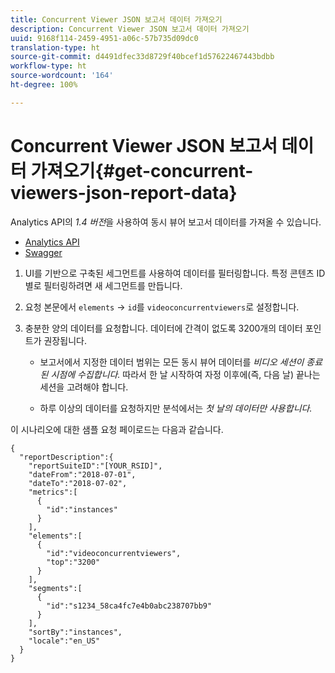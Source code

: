 ```yaml
---
title: Concurrent Viewer JSON 보고서 데이터 가져오기
description: Concurrent Viewer JSON 보고서 데이터 가져오기
uuid: 9168f114-2459-4951-a06c-57b735d09dc0
translation-type: ht
source-git-commit: d4491dfec33d8729f40bcef1d57622467443bdbb
workflow-type: ht
source-wordcount: '164'
ht-degree: 100%

---
```



# Concurrent Viewer JSON 보고서 데이터 가져오기{#get-concurrent-viewers-json-report-data}

Analytics API의 _*1.4 버전*_&#x200B;을 사용하여 동시 뷰어 보고서 데이터를 가져올 수 있습니다.
* [Analytics API](https://github.com/AdobeDocs/analytics-1.4-apis)
* [Swagger](https://adobedocs.github.io/analytics-1.4-apis/swagger-docs.html#/Report/Report.Get)

1. UI를 기반으로 구축된 세그먼트를 사용하여 데이터를 필터링합니다. 특정 콘텐츠 ID별로 필터링하려면 새 세그먼트를 만듭니다.
1. 요청 본문에서 `elements` -> `id`를 `videoconcurrentviewers`로 설정합니다.
1. 충분한 양의 데이터를 요청합니다. 데이터에 간격이 없도록 3200개의 데이터 포인트가 권장됩니다.

   * 보고서에서 지정한 데이터 범위는 모든 동시 뷰어 데이터를 _비디오 세션이 종료된 시점에 수집합니다._
따라서 한 날 시작하여 자정 이후에(즉, 다음 날) 끝나는 세션을 고려해야 합니다.

   * 하루 이상의 데이터를 요청하지만 분석에서는 _*첫 날의 데이터만 사용합니다.*_

이 시나리오에 대한 샘플 요청 페이로드는 다음과 같습니다.

```
{
  "reportDescription":{
    "reportSuiteID":"[YOUR_RSID]",
    "dateFrom":"2018-07-01",
    "dateTo":"2018-07-02",
    "metrics":[
      {
        "id":"instances"
      }
    ],
    "elements":[
      {
        "id":"videoconcurrentviewers",
        "top":"3200"
      }
    ],
    "segments":[
      {
        "id":"s1234_58ca4fc7e4b0abc238707bb9"                                         
      }
    ],
    "sortBy":"instances",
    "locale":"en_US"
  }
}
```

<!--
You can extract the concurrent viewers report data using the Experience Cloud API Explorer as follows. 

1. Navigate to: [https://www.adobe.io.](https://www.adobe.io)
1. Select and enter the following information in the API Explorer form:

    * **API -** Select "Report".
    * **Method -** Select "Queue".
    * **Environment -** Select your data center.
    * Request JSON - Specify the following:

        * `reportSuiteID` - For info on reports suites: [Report Suites](https://docs.adobe.com/content/help/en/analytics/admin/manage-report-suites/report-suites-admin.html)
        
        * `dateTo` - End date of the report.         
        
          >[!NOTE]
          >
          >The maximum time period supported is two days.

        * `dateFrom` - Start date of the report.
        * `elements : id` - Set to `"videoconcurrentviewers"`
        
        * `elements : top` - Specify the number of entries to be returned.

      Sample request body:

      ```    
      {
          "reportDescription": {
              "reportSuiteID": "[Your Report Suite ID]",
              "dateTo": "2017-09-07",
              "dateFrom": "2017-09-07"
              "metrics": [
                  {
                      "id": "instances"
                  }
              ],
              "elements": [
                  {
                      "id": "videoconcurrentviewers",
                      "top": 2880
                  }
              ]
              "locale": "en_US"
          }
      }
      
      ```

      >[!TIP]
      >
      >Some sessions are ended on the next day, and at that point the data will be available for reporting. In that case the best approach is to select 2 days (2880 minutes) of data, and use only the data for the first day (1440 minutes).

1. Click **Get Response**.

   In the Response field, you should get a `reportID`.
1. In the form, change **Method** to "Get".
1. Enter the value of the `reportID` you received in Step 3, and click **Get Response**.

   The concurrent viewers report data, in JSON format, is presented in the Response field.
   
   For example:
   
   ![](assets/api_helper_2.png) 

   ![](assets/api_helper_1.png)

-->
